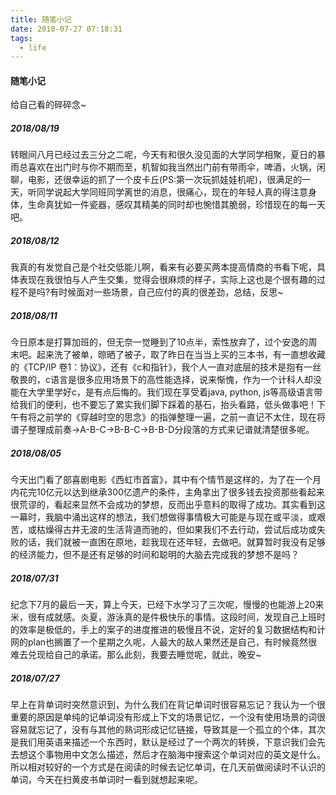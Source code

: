 ```yaml
---
title: 随笔小记
date: 2018-07-27 07:18:31
tags:
  - life
---
```


#### 随笔小记
给自己看的碎碎念~

##### 2018/08/19
转眼间八月已经过去三分之二呢，今天有和很久没见面的大学同学相聚，夏日的暴雨总喜欢在出门时与你不期而至，机智如我当然出门前有带雨伞，啤酒，火锅，闲聊，电影，还很幸运的抓了一个皮卡丘(PS:第一次玩抓娃娃机呢)，很满足的一天，听同学说起大学同班同学离世的消息，很痛心，现在的年轻人真的得注意身体，生命真犹如一件瓷器，感叹其精美的同时却也惋惜其脆弱，珍惜现在的每一天吧。

##### 2018/08/12
我真的有发觉自己是个社交低能儿啊，看来有必要买两本提高情商的书看下呢，具体表现在我很怕与人产生交集，觉得会很麻烦的样子，实际上这也是个很有趣的过程不是吗?有时候面对一些场景，自己应付的真的很差劲，总结，反思~

##### 2018/08/11
今日原本是打算加班的，但无奈一觉睡到了10点半，索性放弃了，过个安逸的周末吧。起来洗了被单，晾晒了被子，取了昨日在当当上买的三本书，有一直想收藏的《TCP/IP 卷1：协议》，还有《c和指针》，我个人一直对底层的技术是抱有一丝敬畏的，c语言是很多应用场景下的高性能选择，说来惭愧，作为一个计科人却没能在大学里学好c，是有点后悔的。我们现在享受着java, python, js等高级语言带给我们的便利，也不要忘了累实我们脚下踩着的基石，抬头看路，低头做事吧！下午有将之前学的《穿越时空的思念》的指弹整理一遍，之前一直记不太住，现在将谱子整理成前奏->A-B-C->B-B-C->B-B-D分段落的方式来记谱就清楚很多呢。

##### 2018/08/05
今天出门看了部喜剧电影《西虹市首富》，其中有个情节是这样的，为了在一个月内花完10亿元以达到继承300亿遗产的条件，主角拿出了很多钱去投资那些看起来很荒谬的，看起来显然不会成功的梦想，反而出乎意料的取得了成功。其实看到这一幕时，我脑中涌出这样的想法，我们想做得事情极大可能是与现在或平淡，或艰苦，或枯燥得古井无波的生活背道而驰的，但如果我们不去行动，尝试后成功或失败的话，我们就被一直困在原地，趁我现在还年轻，去做吧。就算暂时我没有足够的经济能力，但不是还有足够的时间和聪明的大脑去完成我的梦想不是吗？

##### 2018/07/31
纪念下7月的最后一天，算上今天，已经下水学习了三次呢，慢慢的也能游上20来米，很有成就感。炎夏，游泳真的是件极快乐的事情。这段时间，发现自己上班时的效率是极低的，手上的案子的进度推进的极慢且不说，定好的复习数据结构和计网的plan也搁置了一个星期之久呢，人最大的敌人果然还是自己，有时候竟然很难去兑现给自己的承诺。那么此刻，我要去睡觉呢，就此，晚安~

##### 2018/07/27
早上在背单词时突然意识到，为什么我们在背记单词时很容易忘记？我认为一个很重要的原因是单纯的记单词没有形成上下文的场景记忆，一个没有使用场景的词很容易就忘记了，没有与其他的熟词形成记忆链接，导致其是一个孤立的个体，其次是我们用英语来描述一个东西时，默认是经过了一个两次的转换，下意识我们会先去想这个事物用中文怎么描述，然后才在脑海中搜索这个单词对应的英文是什么。所以相对较好的一个方式是在阅读的时候去记忆单词，在几天前做阅读时不认识的单词，今天在扫黄皮书单词时一看到就想起来呢。